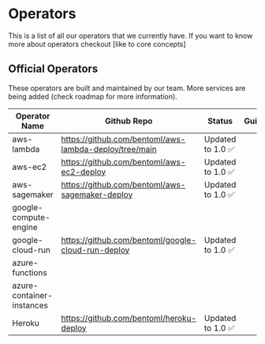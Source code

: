 # Operators

This is a list of all our operators that we currently have. If you want to know more about operators checkout [like to core concepts]

## Official Operators

These operators are built and maintained by our team. More services are being added (check roadmap for more information).

| Operator Name | Github Repo | Status | Guides |
| --- | --- | --- | --- |
| aws-lambda | https://github.com/bentoml/aws-lambda-deploy/tree/main | Updated to 1.0 ✅ |  |
| aws-ec2 | https://github.com/bentoml/aws-ec2-deploy | Updated to 1.0 ✅ |  |
| aws-sagemaker | https://github.com/bentoml/aws-sagemaker-deploy | Updated to 1.0 ✅ |  |
| google-compute-engine |  |  |  |
| google-cloud-run | https://github.com/bentoml/google-cloud-run-deploy | Updated to 1.0 ✅ |  |
| azure-functions |  |  |  |
| azure-container-instances |  |  |  |
| Heroku | https://github.com/bentoml/heroku-deploy | Updated to 1.0 ✅ |  |
